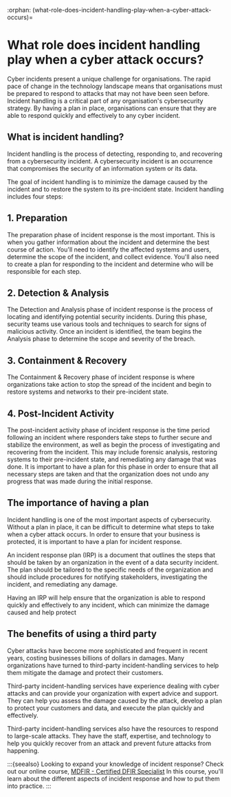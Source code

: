 :orphan:
(what-role-does-incident-handling-play-when-a-cyber-attack-occurs)=

# What role does incident handling play when a cyber attack occurs?

Cyber incidents present a unique challenge for organisations. The rapid pace of change in the technology landscape means that organisations must be prepared to respond to attacks that may not have been seen before. Incident handling is a critical part of any organisation's cybersecurity strategy. By having a plan in place, organisations can ensure that they are able to respond quickly and effectively to any cyber incident.

## What is incident handling?

Incident handling is the process of detecting, responding to, and recovering from a cybersecurity incident. A cybersecurity incident is an occurrence that compromises the security of an information system or its data.

The goal of incident handling is to minimize the damage caused by the incident and to restore the system to its pre-incident state. Incident handling includes four steps:

## 1. Preparation

The preparation phase of incident response is the most important. This is when you gather information about the incident and determine the best course of action. You'll need to identify the affected systems and users, determine the scope of the incident, and collect evidence. You'll also need to create a plan for responding to the incident and determine who will be responsible for each step.

## 2. Detection & Analysis

The Detection and Analysis phase of incident response is the process of locating and identifying potential security incidents. During this phase, security teams use various tools and techniques to search for signs of malicious activity. Once an incident is identified, the team begins the Analysis phase to determine the scope and severity of the breach.

## 3. Containment & Recovery

The Containment & Recovery phase of incident response is where organizations take action to stop the spread of the incident and begin to restore systems and networks to their pre-incident state.

## 4. Post-Incident Activity

The post-incident activity phase of incident response is the time period following an incident where responders take steps to further secure and stabilize the environment, as well as begin the process of investigating and recovering from the incident. This may include forensic analysis, restoring systems to their pre-incident state, and remediating any damage that was done. It is important to have a plan for this phase in order to ensure that all necessary steps are taken and that the organization does not undo any progress that was made during the initial response.

## The importance of having a plan

Incident handling is one of the most important aspects of cybersecurity. Without a plan in place, it can be difficult to determine what steps to take when a cyber attack occurs. In order to ensure that your business is protected, it is important to have a plan for incident response.

An incident response plan (IRP) is a document that outlines the steps that should be taken by an organization in the event of a data security incident. The plan should be tailored to the specific needs of the organization and should include procedures for notifying stakeholders, investigating the incident, and remediating any damage.

Having an IRP will help ensure that the organization is able to respond quickly and effectively to any incident, which can minimize the damage caused and help protect

## The benefits of using a third party

Cyber attacks have become more sophisticated and frequent in recent years, costing businesses billions of dollars in damages. Many organizations have turned to third-party incident-handling services to help them mitigate the damage and protect their customers.

Third-party incident-handling services have experience dealing with cyber attacks and can provide your organization with expert advice and support. They can help you assess the damage caused by the attack, develop a plan to protect your customers and data, and execute the plan quickly and effectively.

Third-party incident-handling services also have the resources to respond to large-scale attacks. They have the staff, expertise, and technology to help you quickly recover from an attack and prevent future attacks from happening.

:::{seealso}
Looking to expand your knowledge of incident response? Check out our online course, [MDFIR - Certified DFIR Specialist](https://www.mosse-institute.com/certifications/mdfir-certified-dfir-specialist.html) In this course, you'll learn about the different aspects of incident response and how to put them into practice.
:::

